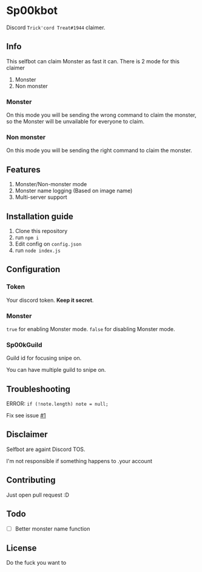 # Sp00kbot

Discord `Trick'cord Treat#1944` claimer.

## Info

This selfbot can claim Monster as fast it can.
There is 2 mode for this claimer

1. Monster
2. Non monster

### Monster

On this mode you will be sending the wrong command to claim the monster, so the Monster will be unvailable for everyone to claim.

### Non monster

On this mode you will be sending the right command to claim the monster.

## Features

1. Monster/Non-monster mode
2. Monster name logging (Based on image name)
3. Multi-server support

## Installation guide

1. Clone this repository
2. run `npm i`
3. Edit config on `config.json`
4. run `node index.js`

## Configuration

### Token

Your discord token. **Keep it secret**.

### Monster

`true` for enabling Monster mode.
`false` for disabling Monster mode.

### Sp00kGuild

Guild id for focusing snipe on.

You can have multiple guild to snipe on.

## Troubleshooting

ERROR: `if (!note.length) note = null;`

Fix see issue [#1](https://github.com/hanahaneull/Discord-Sp00kbot/issues/1#issuecomment-709845832)

## Disclaimer

Selfbot are againt Discord TOS.

I'm not responsible if something happens to .your account

## Contributing

Just open pull request :D

## Todo

- [ ] Better monster name function

## License

Do the fuck you want to
